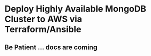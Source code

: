 # Deploy Highly Available MongoDB Cluster to AWS via Terraform/Ansible

## Be Patient ... docs are coming